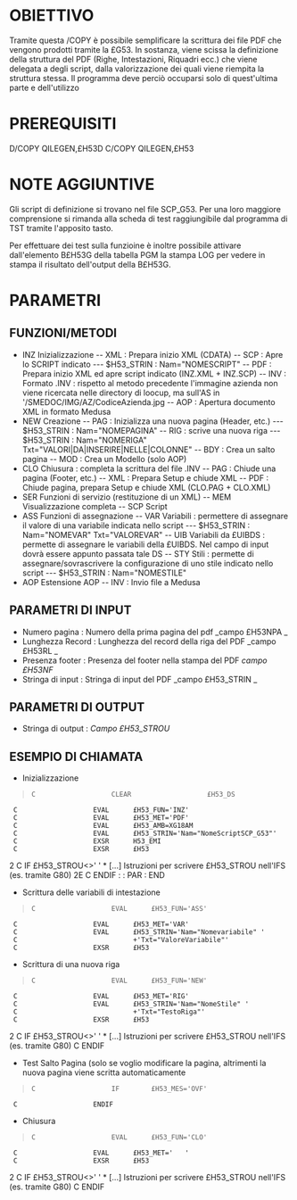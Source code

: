 # OBIETTIVO

Tramite questa /COPY è possibile semplificare la scrittura dei file PDF che vengono prodotti tramite la £G53. In sostanza, viene scissa la definizione della struttura del PDF (Righe, Intestazioni, Riquadri ecc.) che viene delegata a degli script, dalla valorizzazione dei quali viene riempita la struttura stessa. Il programma deve perciò occuparsi solo di quest'ultima parte e dell'utilizzo

# PREREQUISITI

D/COPY QILEGEN,£H53D
C/COPY QILEGEN,£H53

# NOTE AGGIUNTIVE

Gli script di definizione si trovano nel file SCP_G53. Per una loro maggiore comprensione si rimanda alla scheda di test raggiungibile dal programma di TST tramite  l'apposito tasto.

Per effettuare dei test sulla funzioine è inoltre possibile attivare dall'elemento B£H53G della tabella PGM la stampa LOG per vedere in stampa il risultato dell'output della B£H53G.

# PARAMETRI

## FUNZIONI/METODI


- INZ      Inizializzazione
-- XML :  Prepara inizio XML (CDATA)
-- SCP :  Apre lo SCRIPT indicato
--- $H53_STRIN :  Nam="NOMESCRIPT"
-- PDF :  Prepara inizio XML ed apre script indicato (INZ.XML + INZ.SCP)
-- INV :  Formato .INV :  rispetto al metodo precedente l'immagine azienda non viene ricercata  nelle directory di loocup, ma sull'AS in '/SMEDOC/IMG/AZ/CodiceAzienda.jpg
-- AOP :  Apertura documento XML in formato Medusa
- NEW      Creazione
-- PAG :  Inizializza una nuova pagina (Header, etc.)
--- $H53_STRIN :  Nam="NOMEPAGINA"
-- RIG :  scrive una nuova riga
--- $H53_STRIN :  Nam="NOMERIGA" Txt="VALORI|DA|INSERIRE|NELLE|COLONNE"
-- BDY :  Crea un salto pagina
-- MOD :  Crea un Modello (solo AOP)
- CLO      Chiusura :  completa la scrittura del file .INV
-- PAG :  Chiude una pagina (Footer, etc.)
-- XML :  Prepara Setup e chiude XML
-- PDF :  Chiude pagina, prepara Setup e chiude XML (CLO.PAG + CLO.XML)
- SER      Funzioni di servizio (restituzione di un XML)
--  MEM     Visualizzazione completa
--  SCP     Script
- ASS      Funzioni di assegnazione
--  VAR     Variabili :  permettere di assegnare il valore di una variabile indicata nello script
--- $H53_STRIN :  Nam="NOMEVAR" Txt="VALOREVAR"
--  UIB     Variabili da £UIBDS :  permette di assegnare le variabili della £UIBDS. Nel campo di input dovrà essere appunto passata tale DS
--  STY     Stili :  permette di assegnare/sovrascrivere la configurazione di uno stile indicato nello script
--- $H53_STRIN :  Nam="NOMESTILE"
- AOP Estensione AOP
-- INV :  Invio file a Medusa


## PARAMETRI DI INPUT


- Numero pagina :  Numero della prima pagina del pdf _campo £H53NPA _
- Lunghezza Record  :  Lunghezza del record della riga del PDF _campo £H53RL _
- Presenza footer  :  Presenza del footer nella stampa del PDF  _campo £H53NF_
- Stringa di input :  Stringa di input del PDF _campo £H53_STRIN _


## PARAMETRI DI OUTPUT


- Stringa di output :  _Campo £H53_STROU_


## ESEMPIO DI CHIAMATA

- Inizializzazione
>     C                   CLEAR                   £H53_DS
     C                   EVAL      £H53_FUN='INZ'
     C                   EVAL      £H53_MET='PDF'
     C                   EVAL      £H53_AMB=XG18AM
     C                   EVAL      £H53_STRIN='Nam="NomeScriptSCP_G53"'
     C                   EXSR      H53_EMI
     C                   EXSR      £H53
2    C                   IF        £H53_STROU<>' '
      \* [...] Istruzioni per scrivere £H53_STROU nell'IFS (es. tramite G80)
2E   C                   ENDIF
 :  : PAR : END
- Scrittura delle variabili di intestazione
>     C                   EVAL      £H53_FUN='ASS'
     C                   EVAL      £H53_MET='VAR'
     C                   EVAL      £H53_STRIN='Nam="Nomevariabile" '
     C                             +'Txt="ValoreVariabile"'
     C                   EXSR      £H53

- Scrittura di una nuova riga
>     C                   EVAL      £H53_FUN='NEW'
     C                   EVAL      £H53_MET='RIG'
     C                   EVAL      £H53_STRIN='Nam="NomeStile" '
     C                             +'Txt="TestoRiga"'
     C                   EXSR      £H53
2    C                   IF        £H53_STROU<>' '
      \* [...] Istruzioni per scrivere £H53_STROU nell'IFS (es. tramite G80)
     C                   ENDIF

- Test Salto Pagina (solo se voglio modificare la pagina, altrimenti la nuova pagina  viene scritta automaticamente
>     C                   IF        £H53_MES='OVF'
     C                   ENDIF

- Chiusura
>     C                   EVAL      £H53_FUN='CLO'
     C                   EVAL      £H53_MET='   '
     C                   EXSR      £H53
2    C                   IF        £H53_STROU<>' '
      \* [...] Istruzioni per scrivere £H53_STROU nell'IFS (es. tramite G80)
     C                   ENDIF

